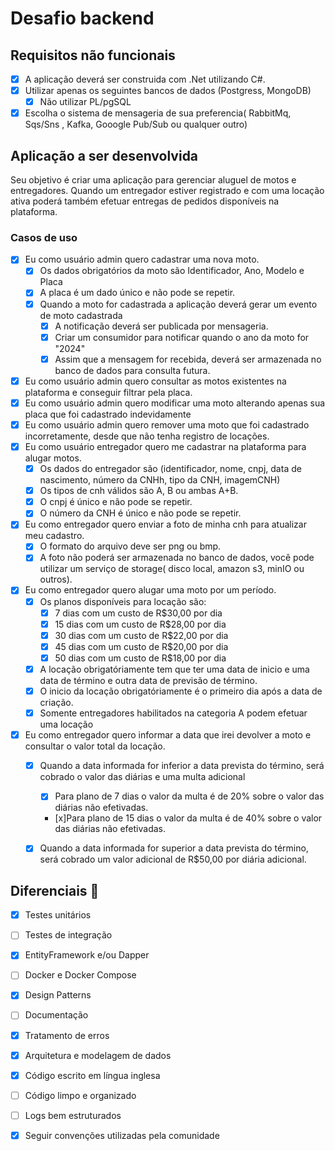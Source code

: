 ﻿# Desafio backend
 
## Requisitos não funcionais 
- [x] A aplicação deverá ser construida com .Net utilizando C#.
- [x] Utilizar apenas os seguintes bancos de dados (Postgress, MongoDB)
    - [x] Não utilizar PL/pgSQL
- [x] Escolha o sistema de mensageria de sua preferencia( RabbitMq, Sqs/Sns , Kafka, Gooogle Pub/Sub ou qualquer outro)

## Aplicação a ser desenvolvida
Seu objetivo é criar uma aplicação para gerenciar aluguel de motos e entregadores. Quando um entregador estiver registrado e com uma locação ativa poderá também efetuar entregas de pedidos disponíveis na plataforma.

### Casos de uso
- [x] Eu como usuário admin quero cadastrar uma nova moto.
  - [x] Os dados obrigatórios da moto são Identificador, Ano, Modelo e Placa
  - [x] A placa é um dado único e não pode se repetir.
  - [x] Quando a moto for cadastrada a aplicação deverá gerar um evento de moto cadastrada
    - [x] A notificação deverá ser publicada por mensageria.
    - [x] Criar um consumidor para notificar quando o ano da moto for "2024"
    - [x] Assim que a mensagem for recebida, deverá ser armazenada no banco de dados para consulta futura.
- [x] Eu como usuário admin quero consultar as motos existentes na plataforma e conseguir filtrar pela placa.
- [x] Eu como usuário admin quero modificar uma moto alterando apenas sua placa que foi cadastrado indevidamente
- [x] Eu como usuário admin quero remover uma moto que foi cadastrado incorretamente, desde que não tenha registro de locações.
- [x] Eu como usuário entregador quero me cadastrar na plataforma para alugar motos.
    - [x] Os dados do entregador são (identificador, nome, cnpj, data de nascimento, número da CNHh, tipo da CNH, imagemCNH)
    - [x] Os tipos de cnh válidos são A, B ou ambas A+B.
    - [x] O cnpj é único e não pode se repetir.
    - [x] O número da CNH é único e não pode se repetir.
- [x] Eu como entregador quero enviar a foto de minha cnh para atualizar meu cadastro.
    - [x] O formato do arquivo deve ser png ou bmp.
    - [x] A foto não poderá ser armazenada no banco de dados, você pode utilizar um serviço de storage( disco local, amazon s3, minIO ou outros).
- [x] Eu como entregador quero alugar uma moto por um período.
    - [x] Os planos disponíveis para locação são:
        - [x] 7 dias com um custo de R$30,00 por dia
        - [x] 15 dias com um custo de R$28,00 por dia
        - [x] 30 dias com um custo de R$22,00 por dia
        - [x] 45 dias com um custo de R$20,00 por dia
        - [x] 50 dias com um custo de R$18,00 por dia
    - [x] A locação obrigatóriamente tem que ter uma data de inicio e uma data de término e outra data de previsão de término.
    - [x] O inicio da locação obrigatóriamente é o primeiro dia após a data de criação.
    - [x] Somente entregadores habilitados na categoria A podem efetuar uma locação
- [x] Eu como entregador quero informar a data que irei devolver a moto e consultar o valor total da locação.
    - [x] Quando a data informada for inferior a data prevista do término, será cobrado o valor das diárias e uma multa adicional
        - [x] Para plano de 7 dias o valor da multa é de 20% sobre o valor das diárias não efetivadas.
        - [x]Para plano de 15 dias o valor da multa é de 40% sobre o valor das diárias não efetivadas.
    - [x] Quando a data informada for superior a data prevista do término, será cobrado um valor adicional de R$50,00 por diária adicional.
    

## Diferenciais 🚀
- [x] Testes unitários
- [ ] Testes de integração
- [x] EntityFramework e/ou Dapper
- [ ] Docker e Docker Compose
- [x] Design Patterns
- [ ] Documentação
- [x] Tratamento de erros
- [x] Arquitetura e modelagem de dados
- [x] Código escrito em língua inglesa
- [ ] Código limpo e organizado
- [ ] Logs bem estruturados
- [x] Seguir convenções utilizadas pela comunidade
  

